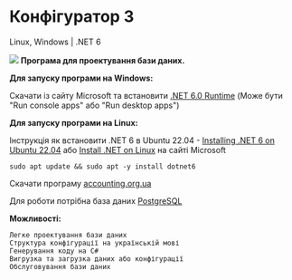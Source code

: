 # Конфігуратор 3
Linux, Windows | .NET 6

 <img src="https://accounting.org.ua/images/configuration.png" /> <b>Програма для проектування бази даних.</b>

<b>Для запуску програми на Windows:</b>

  Скачати із сайту Microsoft та встановити [.NET 6.0 Runtime](https://dotnet.microsoft.com/en-us/download/dotnet/6.0/runtime) 
  (Може бути "Run console apps" або "Run desktop apps")

<b>Для запуску програми на Linux:</b>

  Інструкція як встановити .NET 6 в Ubuntu 22.04 - [Installing .NET 6 on Ubuntu 22.04](https://github.com/dotnet/core/issues/7699)
  або [Install .NET on Linux](https://learn.microsoft.com/uk-ua/dotnet/core/install/linux) на сайті Microsoft

    sudo apt update && sudo apt -y install dotnet6
    

  
  Скачати програму  [accounting.org.ua](https://accounting.org.ua/configurator.html) <br/>
  
  Для роботи потрібна база даних [PostgreSQL](https://www.enterprisedb.com/downloads/postgres-postgresql-downloads) <br/>
  
 <b>Можливості:</b>
    
    Легке проектування бази даних
    Структура конфігурації на українській мові
    Генерування коду на C#
    Вигрузка та загрузка даних або конфігурації
    Обслуговування бази даних
    
